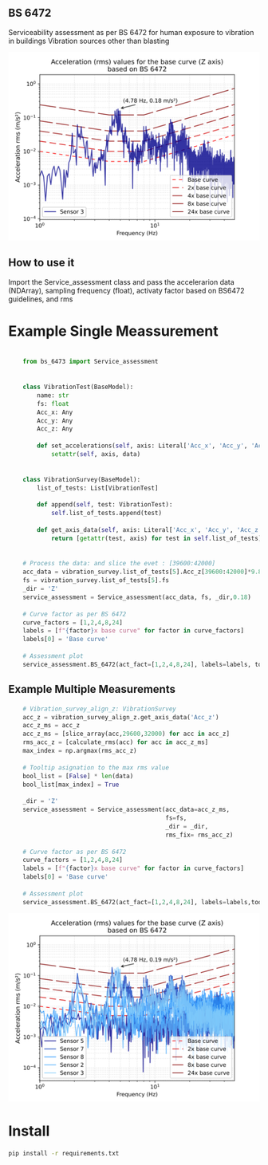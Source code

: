 ## BS 6472

Serviceability assessment as per BS 6472 for human exposure to vibration in buildings Vibration sources other than blasting

![Result](data/example_bs6473.svg)
## How to use it 

Import  the Service_assessment class and pass the accelerarion data (NDArray), sampling frequency (float), activaty factor based on BS6472 guidelines, and rms

# Example Single Meassurement

```python 
    
    from bs_6473 import Service_assessment


    class VibrationTest(BaseModel):
        name: str
        fs: float
        Acc_x: Any
        Acc_y: Any
        Acc_z: Any

        def set_accelerations(self, axis: Literal['Acc_x', 'Acc_y', 'Acc_z'], data: np.ndarray):
            setattr(self, axis, data)


    class VibrationSurvey(BaseModel):
        list_of_tests: List[VibrationTest]
        
        def append(self, test: VibrationTest):
            self.list_of_tests.append(test)

        def get_axis_data(self, axis: Literal['Acc_x', 'Acc_y', 'Acc_z']) -> List[np.ndarray]:
            return [getattr(test, axis) for test in self.list_of_tests]


    # Process the data: and slice the evet : [39600:42000]
    acc_data = vibration_survey.list_of_tests[5].Acc_z[39600:42000]*9.81
    fs = vibration_survey.list_of_tests[5].fs
    _dir = 'Z'
    service_assessment = Service_assessment(acc_data, fs, _dir,0.18)
    
    # Curve factor as per BS 6472
    curve_factors = [1,2,4,8,24]
    labels = [f"{factor}x base curve" for factor in curve_factors]
    labels[0] = 'Base curve'
    
    # Assessment plot
    service_assessment.BS_6472(act_fact=[1,2,4,8,24], labels=labels, tooltip=True , sensor_names=['Sensor 3'])
```

## Example Multiple Measurements 
``` python 
    # Vibration_survey_align_z: VibrationSurvey
    acc_z = vibration_survey_align_z.get_axis_data('Acc_z')
    acc_z_ms = acc_z
    acc_z_ms = [slice_array(acc,29600,32000) for acc in acc_z]
    rms_acc_z = [calculate_rms(acc) for acc in acc_z_ms]
    max_index = np.argmax(rms_acc_z)

    # Tooltip asignation to the max rms value
    bool_list = [False] * len(data)
    bool_list[max_index] = True

    _dir = 'Z'
    service_assessment = Service_assessment(acc_data=acc_z_ms, 
                                            fs=fs, 
                                            _dir = _dir,
                                            rms_fix= rms_acc_z)
    
    # Curve factor as per BS 6472
    curve_factors = [1,2,4,8,24]
    labels = [f"{factor}x base curve" for factor in curve_factors]
    labels[0] = 'Base curve'
    
    # Assessment plot
    service_assessment.BS_6472(act_fact=[1,2,4,8,24], labels=labels,tooltip=bool_list,sensor_names=names)

```

![Result](data/example_multiple_bs6473.svg)

# Install
```sh
pip install -r requirements.txt
```
